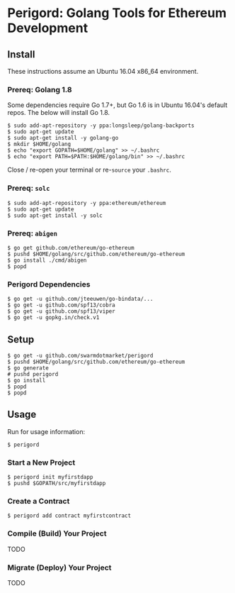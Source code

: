# Perigord: Golang Tools for Ethereum Development

## Install

These instructions assume an Ubuntu 16.04 x86_64 environment.

### Prereq: Golang 1.8

Some dependencies require Go 1.7+, but Go 1.6 is in Ubuntu 16.04's default repos.
The below will install Go 1.8.


```
$ sudo add-apt-repository -y ppa:longsleep/golang-backports
$ sudo apt-get update
$ sudo apt-get install -y golang-go
$ mkdir $HOME/golang
$ echo "export GOPATH=$HOME/golang" >> ~/.bashrc
$ echo "export PATH=$PATH:$HOME/golang/bin" >> ~/.bashrc
```

Close / re-open your terminal or re-`source` your `.bashrc`.

### Prereq: `solc`

```
$ sudo add-apt-repository -y ppa:ethereum/ethereum
$ sudo apt-get update
$ sudo apt-get install -y solc
```

### Prereq: `abigen`

```
$ go get github.com/ethereum/go-ethereum
$ pushd $HOME/golang/src/github.com/ethereum/go-ethereum
$ go install ./cmd/abigen
$ popd
```

### Perigord Dependencies

```
$ go get -u github.com/jteeuwen/go-bindata/...
$ go get -u github.com/spf13/cobra
$ go get -u github.com/spf13/viper
$ go get -u gopkg.in/check.v1
```

## Setup

```
$ go get -u github.com/swarmdotmarket/perigord
$ pushd $HOME/golang/src/github.com/ethereum/go-ethereum
$ go generate
# pushd perigord
$ go install
$ popd
$ popd
```

## Usage

Run for usage information:

```
$ perigord
```

### Start a New Project

```
$ perigord init myfirstdapp
$ pushd $GOPATH/src/myfirstdapp
```

### Create a Contract

```
$ perigord add contract myfirstcontract
```



### Compile (Build) Your Project

TODO

### Migrate (Deploy) Your Project

TODO

